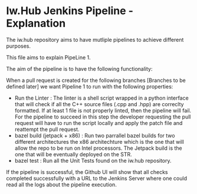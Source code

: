 # Iw.Hub Jenkins Pipeline - Explanation #

The iw.hub repository aims to have mutliple pipelines to achieve different purposes.

This file aims to explain PipeLine 1.

The aim of the pipeline is to have the following functionality:

When a pull request is created for the following branches [Branches to be defined later] we want Pipeline 1 to run with the following properties:

* Run the Linter : The linter is a shell script wrapped in a python interface that will check if all the C++ source files (.cpp and .hpp) are correclty formatted. If at least 1 file is not properly linted, then the pipeline will fail. For the pipeline to succeed in this step the developer requesting the pull request will have to run the script locally and apply the patch file and reattempt the pull request.
* bazel build (jetpack + x86) : Run two parrallel bazel builds for two different architectures the x86 architechture which is the one that will allow the repo to be run on Intel processors. The Jetpack build is the one that will be eventually deployed on the STR.
*  bazel test : Run all the Unit Tests found on the iw.hub repository.

If the pipeline is successful, the Github UI will show that all checks completed successfully with a URL to the Jenkins Server where one could read all the logs about the pipeline execution.

